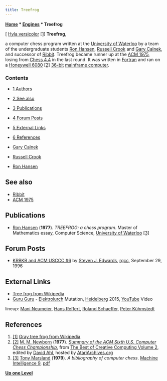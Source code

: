 ```yaml
---
title: Treefrog
---
```

**[Home](Home "Home") \* [Engines](Engines "Engines") \* Treefrog**



[ [Hyla versicolor](https://en.wikipedia.org/wiki/Gray_tree_frog) <a id="cite-note-1" href="#cite-ref-1">[1]</a>
**Treefrog**,  

a computer chess program written at the [University of Waterloo](University_of_Waterloo "University of Waterloo") by a team of the undergraduate students [Ron Hansen](Ron_Hansen "Ron Hansen"), [Russell Crook](Russell_Crook "Russell Crook") and [Gary Calnek](Gary_Calnek "Gary Calnek"), and successor of [Ribbit](Ribbit "Ribbit"). Treefrog became runner up at the [ACM 1975](ACM_1975 "ACM 1975"), losing from [Chess 4.4](Chess_(Program) "Chess (Program)") in the last round. It was written in [Fortran](Fortran "Fortran") and ran on a [Honeywell 6080](Honeywell_6000 "Honeywell 6000") <a id="cite-note-2" href="#cite-ref-2">[2]</a> [36-bit](https://en.wikipedia.org/wiki/36-bit) [mainframe computer](https://en.wikipedia.org/wiki/Mainframe_computer). 



### Contents


* [1 Authors](#authors)
* [2 See also](#see-also)
* [3 Publications](#publications)
* [4 Forum Posts](#forum-posts)
* [5 External Links](#external-links)
* [6 References](#references)






* [Gary Calnek](Gary_Calnek "Gary Calnek")
* [Russell Crook](Russell_Crook "Russell Crook")
* [Ron Hansen](Ron_Hansen "Ron Hansen")


## See also


* [Ribbit](Ribbit "Ribbit")
* [ACM 1975](ACM_1975 "ACM 1975")


## Publications


* [Ron Hansen](Ron_Hansen "Ron Hansen") (**1977**). *TREEFROG: a chess program*. Master of Mathematics essay, Computer Science, [University of Waterloo](University_of_Waterloo "University of Waterloo") <a id="cite-note-3" href="#cite-ref-3">[3]</a>


## Forum Posts


* [KRBKB and ACM USCCC #6](http://groups.google.com/group/rec.games.chess.computer/browse_frm/thread/a72e548b90803b83) by [Steven J. Edwards](Steven_Edwards "Steven Edwards"), [rgcc](Computer_Chess_Forums "Computer Chess Forums"), September 29, 1996


## External Links


* [Tree frog from Wikipedia](https://en.wikipedia.org/wiki/Tree_frog)
* [Guru Guru](Category:Guru_Guru "Category:Guru Guru") - [Elektrolurch](https://www.songtexte.com/songtext/guru-guru/der-elektrolurch-2bd3382a.html) Mutation, [Heidelberg](https://en.wikipedia.org/wiki/Heidelberg) 2015, [YouTube](https://en.wikipedia.org/wiki/YouTube) Video


 lineup: [Mani Neumeier](https://en.wikipedia.org/wiki/Mani_Neumeier), [Hans Reffert](https://en.wikipedia.org/wiki/Hans_Reffert), [Roland Schaeffer](https://de.wikipedia.org/wiki/Roland_Schaeffer), [Peter Kühmstedt](https://www.discogs.com/de/artist/405633-Peter-K%C3%BChmstedt)
 
## References


1. <a id="cite-ref-1" href="#cite-note-1">[1]</a> [Gray tree frog from Wikipedia](https://en.wikipedia.org/wiki/Gray_tree_frog)
2. <a id="cite-ref-2" href="#cite-note-2">[2]</a> [M. M. Newborn](Monroe_Newborn "Monroe Newborn") (**1977**). *[Summary of the ACM Sixth U.S. Computer Chess Championship](http://www.atariarchives.org/bcc2/showpage.php?page=22)*, from [The Best of Creative Computing Volume 2](http://www.atariarchives.org/bcc2/index.php), edited by [David Ahl](https://en.wikipedia.org/wiki/David_H._Ahl), hosted by [AtariArchives.org](http://www.atariarchives.org/)
3. <a id="cite-ref-3" href="#cite-note-3">[3]</a> [Tony Marsland](Tony_Marsland "Tony Marsland") (**1979**). *A bibliography of computer chess*. [Machine Intelligence 9](http://www.doc.ic.ac.uk/%7Eshm/MI/mi9.html), [pdf](http://aitopics.org/sites/default/files/classic/Machine_Intelligence_9/MI9-Ch19-Marsland.pdf)

**[Up one Level](Engines "Engines")**







 
